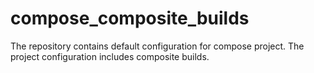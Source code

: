 # compose_composite_builds
The repository contains default configuration for compose project. The project configuration includes composite builds.
